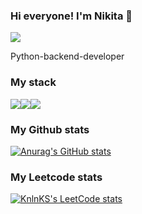 ### Hi everyone! I'm Nikita 👋 
<a href="https://t.me/nicarpov" > <img src="https://img.shields.io/badge/Telegram-2CA5E0?style=for-the-badge&logo=telegram&logoColor=white"> </a>

<p> 
  Python-backend-developer
</p>
<h3> My stack</h3>
<div style="display: flex"> 
  <img src="https://img.shields.io/badge/fastapi-109989?style=for-the-badge&logo=FASTAPI&logoColor=white">
  <img src="https://img.shields.io/badge/PostgreSQL-316192?style=for-the-badge&logo=postgresql&logoColor=white">
  <img src="https://upload.wikimedia.org/wikipedia/commons/d/d7/SQLAlchemy.svg">
</div>


<h3> My Github stats</h3>

[![Anurag's GitHub stats](https://github-readme-stats.vercel.app/api?username=nicarpov)](https://github.com/anuraghazra/github-readme-stats)

 <h3>My Leetcode stats</h3>
 
[![KnlnKS's LeetCode stats](https://leetcode-stats-six.vercel.app/?username=nicarpov&theme=dark)](https://github.com/KnlnKS/leetcode-stats)


<!--
**nicarpov/nicarpov** is a ✨ _special_ ✨ repository because its `README.md` (this file) appears on your GitHub profile.



Here are some ideas to get you started:

- 🔭 I’m currently working on ...
- 🌱 I’m currently learning ...
- 👯 I’m looking to collaborate on ...
- 🤔 I’m looking for help with ...
- 💬 Ask me about ...
- 📫 How to reach me: ...
- 😄 Pronouns: ...
- ⚡ Fun fact: ...
-->
